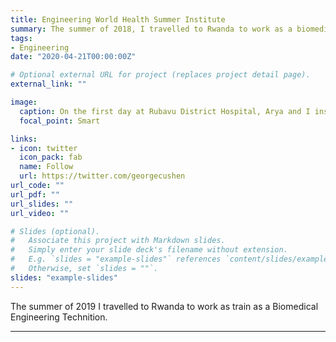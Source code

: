 ```yaml
---
title: Engineering World Health Summer Institute 
summary: The summer of 2018, I travelled to Rwanda to work as a biomedical engineering technician. 
tags:
- Engineering
date: "2020-04-21T00:00:00Z"

# Optional external URL for project (replaces project detail page).
external_link: ""

image:
  caption: On the first day at Rubavu District Hospital, Arya and I installed new whiteboards in Materninty. 
  focal_point: Smart

links:
- icon: twitter
  icon_pack: fab
  name: Follow
  url: https://twitter.com/georgecushen
url_code: ""
url_pdf: ""
url_slides: ""
url_video: ""

# Slides (optional).
#   Associate this project with Markdown slides.
#   Simply enter your slide deck's filename without extension.
#   E.g. `slides = "example-slides"` references `content/slides/example-slides.md`.
#   Otherwise, set `slides = ""`.
slides: "example-slides"
---
```


The summer of 2019 I travelled to Rwanda to work as train as a Biomedical Engineering Technition.

---

